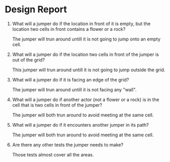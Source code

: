 # Design Report

1. What will a jumper do if the location in front of it is empty, but the location two cells in front contains a flower or a rock?

    The jumper will trun around untill it is not going to jump onto an empty cell.

1. What will a jumper do if the location two cells in front of the jumper is out of the grid?

    This jumper will trun around untill it is not going to jump outside the grid.

1. What will a jumper do if it is facing an edge of the grid?

    The jumper will trun around untill it is not facing any "wall".

1. What will a jumper do if another actor (not a flower or a rock) is in the cell that is two cells in front of the jumper?

    The jumper will both trun around to avoid meeting at the same cell.

1. What will a jumper do if it encounters another jumper in its path?

    The jumper will both trun around to avoid meeting at the same cell.

1. Are there any other tests the jumper needs to make?

    Those tests almost cover all the areas.

    